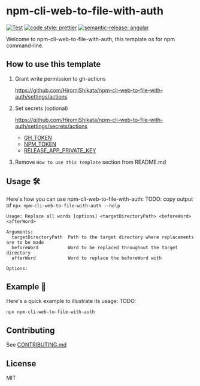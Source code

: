# npm-cli-web-to-file-with-auth

[![Test](https://github.com/HiromiShikata/npm-cli-web-to-file-with-auth/actions/workflows/test.yml/badge.svg)](https://github.com/HiromiShikata/npm-cli-web-to-file-with-auth/actions/workflows/test.yml)
[![code style: prettier](https://img.shields.io/badge/code_style-prettier-ff69b4.svg?style=flat-square)](https://github.com/prettier/prettier)
[![semantic-release: angular](https://img.shields.io/badge/semantic--release-angular-e10079?logo=semantic-release)](https://github.com/semantic-release/semantic-release)

Welcome to npm-cli-web-to-file-with-auth, this template os for npm command-line.

## How to use this template

1. Grant write permission to gh-actions

   https://github.com/HiromiShikata/npm-cli-web-to-file-with-auth/settings/actions

1. Set secrets (optional)

   https://github.com/HiromiShikata/npm-cli-web-to-file-with-auth/settings/secrets/actions

   - [GH_TOKEN](https://github.com/settings/tokens)
   - [NPM_TOKEN](https://www.npmjs.com/settings/hiromi/tokens)
   - [RELEASE_APP_PRIVATE_KEY](https://github.com/settings/apps/semantic-release-changelog)

1. Remove `How to use this template` section from README.md

## Usage 🛠️

Here's how you can use npm-cli-web-to-file-with-auth:
TODO: copy output of `npx npm-cli-web-to-file-with-auth --help`

```
Usage: Replace all words [options] <targetDirectoryPath> <beforeWord> <afterWord>

Arguments:
  targetDirectoryPath  Path to the target directory where replacements are to be made
  beforeWord           Word to be replaced throughout the target directory
  afterWord            Word to replace the beforeWord with

Options:

```

## Example 📖

Here's a quick example to illustrate its usage:
TODO:

```
npx npm-cli-web-to-file-with-auth
```

## Contributing

See [CONTRIBUTING.md](./CONTRIBUTING.md)

## License

MIT
